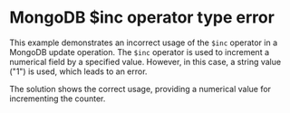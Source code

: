 # MongoDB $inc operator type error
This example demonstrates an incorrect usage of the `$inc` operator in a MongoDB update operation.  The `$inc` operator is used to increment a numerical field by a specified value.  However, in this case, a string value ("1") is used, which leads to an error.

The solution shows the correct usage, providing a numerical value for incrementing the counter.
